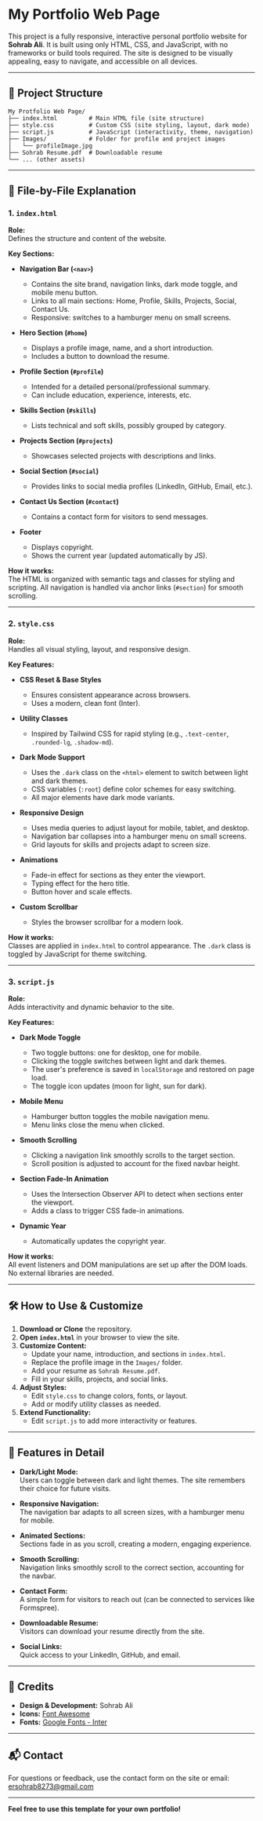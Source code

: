 # My Portfolio Web Page

This project is a fully responsive, interactive personal portfolio website for **Sohrab Ali**. It is built using only HTML, CSS, and JavaScript, with no frameworks or build tools required. The site is designed to be visually appealing, easy to navigate, and accessible on all devices.

---

## 📁 Project Structure

```
My Protfolio Web Page/
├── index.html         # Main HTML file (site structure)
├── style.css          # Custom CSS (site styling, layout, dark mode)
├── script.js          # JavaScript (interactivity, theme, navigation)
├── Images/            # Folder for profile and project images
│   └── profileImage.jpg
├── Sohrab Resume.pdf  # Downloadable resume
└── ... (other assets)
```

---

## 📄 File-by-File Explanation

### 1. `index.html`

**Role:**  
Defines the structure and content of the website.

**Key Sections:**
- **Navigation Bar (`<nav>`)**
  - Contains the site brand, navigation links, dark mode toggle, and mobile menu button.
  - Links to all main sections: Home, Profile, Skills, Projects, Social, Contact Us.
  - Responsive: switches to a hamburger menu on small screens.

- **Hero Section (`#home`)**
  - Displays a profile image, name, and a short introduction.
  - Includes a button to download the resume.

- **Profile Section (`#profile`)**
  - Intended for a detailed personal/professional summary.
  - Can include education, experience, interests, etc.

- **Skills Section (`#skills`)**
  - Lists technical and soft skills, possibly grouped by category.

- **Projects Section (`#projects`)**
  - Showcases selected projects with descriptions and links.

- **Social Section (`#social`)**
  - Provides links to social media profiles (LinkedIn, GitHub, Email, etc.).

- **Contact Us Section (`#contact`)**
  - Contains a contact form for visitors to send messages.

- **Footer**
  - Displays copyright.
  - Shows the current year (updated automatically by JS).

**How it works:**  
The HTML is organized with semantic tags and classes for styling and scripting. All navigation is handled via anchor links (`#section`) for smooth scrolling.

---

### 2. `style.css`

**Role:**  
Handles all visual styling, layout, and responsive design.

**Key Features:**
- **CSS Reset & Base Styles**
  - Ensures consistent appearance across browsers.
  - Uses a modern, clean font (Inter).

- **Utility Classes**
  - Inspired by Tailwind CSS for rapid styling (e.g., `.text-center`, `.rounded-lg`, `.shadow-md`).

- **Dark Mode Support**
  - Uses the `.dark` class on the `<html>` element to switch between light and dark themes.
  - CSS variables (`:root`) define color schemes for easy switching.
  - All major elements have dark mode variants.

- **Responsive Design**
  - Uses media queries to adjust layout for mobile, tablet, and desktop.
  - Navigation bar collapses into a hamburger menu on small screens.
  - Grid layouts for skills and projects adapt to screen size.

- **Animations**
  - Fade-in effect for sections as they enter the viewport.
  - Typing effect for the hero title.
  - Button hover and scale effects.

- **Custom Scrollbar**
  - Styles the browser scrollbar for a modern look.

**How it works:**  
Classes are applied in `index.html` to control appearance. The `.dark` class is toggled by JavaScript for theme switching.

---

### 3. `script.js`

**Role:**  
Adds interactivity and dynamic behavior to the site.

**Key Features:**

- **Dark Mode Toggle**
  - Two toggle buttons: one for desktop, one for mobile.
  - Clicking the toggle switches between light and dark themes.
  - The user's preference is saved in `localStorage` and restored on page load.
  - The toggle icon updates (moon for light, sun for dark).

- **Mobile Menu**
  - Hamburger button toggles the mobile navigation menu.
  - Menu links close the menu when clicked.

- **Smooth Scrolling**
  - Clicking a navigation link smoothly scrolls to the target section.
  - Scroll position is adjusted to account for the fixed navbar height.

- **Section Fade-In Animation**
  - Uses the Intersection Observer API to detect when sections enter the viewport.
  - Adds a class to trigger CSS fade-in animations.

- **Dynamic Year**
  - Automatically updates the copyright year.

**How it works:**  
All event listeners and DOM manipulations are set up after the DOM loads. No external libraries are needed.

---

## 🛠️ How to Use & Customize

1. **Download or Clone** the repository.
2. **Open `index.html`** in your browser to view the site.
3. **Customize Content:**
   - Update your name, introduction, and sections in `index.html`.
   - Replace the profile image in the `Images/` folder.
   - Add your resume as `Sohrab Resume.pdf`.
   - Fill in your skills, projects, and social links.
4. **Adjust Styles:**
   - Edit `style.css` to change colors, fonts, or layout.
   - Add or modify utility classes as needed.
5. **Extend Functionality:**
   - Edit `script.js` to add more interactivity or features.

---

## 🌟 Features in Detail

- **Dark/Light Mode:**  
  Users can toggle between dark and light themes. The site remembers their choice for future visits.

- **Responsive Navigation:**  
  The navigation bar adapts to all screen sizes, with a hamburger menu for mobile.

- **Animated Sections:**  
  Sections fade in as you scroll, creating a modern, engaging experience.

- **Smooth Scrolling:**  
  Navigation links smoothly scroll to the correct section, accounting for the navbar.

- **Contact Form:**  
  A simple form for visitors to reach out (can be connected to services like Formspree).

- **Downloadable Resume:**  
  Visitors can download your resume directly from the site.

- **Social Links:**  
  Quick access to your LinkedIn, GitHub, and email.

---

## 📝 Credits

- **Design & Development:** Sohrab Ali
- **Icons:** [Font Awesome](https://fontawesome.com/)
- **Fonts:** [Google Fonts - Inter](https://fonts.google.com/specimen/Inter)

---

## 📬 Contact

For questions or feedback, use the contact form on the site or email:  
[ersohrab8273@gmail.com](mailto:ersohrab8273@gmail.com)

---

**Feel free to use this template for your own portfolio!**